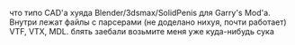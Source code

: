 что типо CAD'а хуяда Blender/3dsmax/SolidPenis для Garry's Mod'a. Внутри лежат файлы с парсерами (не доделано нихуя, почти работает) VTF, VTX, MDL.
блять заебали возьмите меня уже куда-нибудь сука
